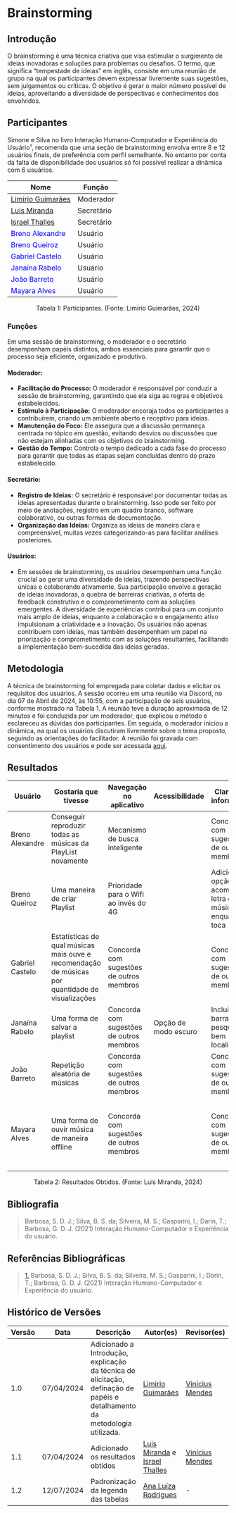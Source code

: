 # Brainstorming 

## Introdução

O brainstorming é uma técnica criativa que visa estimular o surgimento de ideias inovadoras e soluções para problemas ou desafios. O termo, que significa “tempestade de ideias” em inglês, consiste em uma reunião de grupo na qual os participantes devem expressar livremente suas sugestões, sem julgamentos ou críticas. O objetivo é gerar o maior número possível de ideias, aproveitando a diversidade de perspectivas e conhecimentos dos envolvidos.

## Participantes

Simone e Silva no livro Interação Humano-Computador e Experiência do Usuário¹, recomenda que uma seção de brainstorming envolva entre 8 e 12 usuários finais, de preferência com perfil semelhante. No entanto por conta da falta de disponibilidade dos usuários só foi possível realizar a dinâmica com 6 usuários.

<center>

Nome| Função|
-----|---------|
[Limirio Guimarães](https://github.com/LimirioGuimaraes) |  Moderador
[Luis Miranda](https://github.com/LuisMiranda10) |  Secretário
[Israel Thalles ](https://github.com/IsraelThalles) |  Secretário
<span style = "color: blue"> Breno Alexandre</span>      |  Usuário
<span style = "color: blue"> Breno Queiroz</span>      |  Usuário
<span style = "color: blue"> Gabriel Castelo </span>     |  Usuário
<span style = "color: blue"> Janaína Rabelo </span>     |  Usuário
<span style = "color: blue"> João Barreto </span>     |  Usuário
<span style = "color: blue"> Mayara Alves</span>      |  Usuário

<div style="text-align: center">
  <p>Tabela 1: Participantes. (Fonte: Limirio Guimarães, 2024)</p>
</div>

</center>

### Funções

Em uma sessão de brainstorming, o moderador e o secretário desempenham papéis distintos, ambos essenciais para garantir que o processo seja eficiente, organizado e produtivo.

#### **Moderador:**
   - **Facilitação do Processo:** O moderador é responsável por conduzir a sessão de brainstorming, garantindo que ela siga as regras e objetivos estabelecidos.
   - **Estímulo à Participação:** O moderador encoraja todos os participantes a contribuírem, criando um ambiente aberto e receptivo para ideias.
   - **Manutenção do Foco:** Ele assegura que a discussão permaneça centrada no tópico em questão, evitando desvios ou discussões que não estejam alinhadas com os objetivos do brainstorming.
   - **Gestão do Tempo:** Controla o tempo dedicado a cada fase do processo para garantir que todas as etapas sejam concluídas dentro do prazo estabelecido.

#### **Secretário:**

   - **Registro de Ideias:** O secretário é responsável por documentar todas as ideias apresentadas durante o brainstorming. Isso pode ser feito por meio de anotações, registro em um quadro branco, software colaborativo, ou outras formas de documentação.
   - **Organização das Ideias:** Organiza as ideias de maneira clara e compreensível, muitas vezes categorizando-as para facilitar análises posteriores.


#### **Usuários:**
   
   - Em sessões de brainstorming, os usuários desempenham uma função crucial ao gerar uma diversidade de ideias, trazendo perspectivas únicas e colaborando ativamente. Sua participação envolve a geração de ideias inovadoras, a quebra de barreiras criativas, a oferta de feedback construtivo e o comprometimento com as soluções emergentes. A diversidade de experiências contribui para um conjunto mais amplo de ideias, enquanto a colaboração e o engajamento ativo impulsionam a criatividade e a inovação. Os usuários não apenas contribuem com ideias, mas também desempenham um papel na priorização e comprometimento com as soluções resultantes, facilitando a implementação bem-sucedida das ideias geradas.

## Metodologia

A técnica de brainstorming foi empregada para coletar dados e elicitar os requisitos dos usuários. A sessão ocorreu em uma reunião via Discord, no dia  07 de Abril de 2024, às 10:55, com a participação de seis usuários, conforme mostrado na Tabela 1. A reunião teve a duração aproximada de 12 minutos e foi conduzida por um moderador, que explicou o método e esclareceu as dúvidas dos participantes. Em seguida, o moderador iniciou a dinâmica, na qual os usuários discutiram livremente sobre o tema proposto, seguindo as orientações do facilitador. A reunião foi gravada com consentimento dos usuários e pode ser acessada [aqui](https://www.youtube.com/watch?v=sY0S0GRPZ4M&ab_channel=Lim%C3%ADrioGuimar%C3%A3es).


## Resultados

<center>

| Usuário | Gostaria que tivesse | Navegação no aplicativo | Acessibilidade | Clareza de informações | Funcionalidade iterativas|
|---------|----------------------|-------------------------|----------------|------------------------|---------------------------|
| Breno Alexandre        | Conseguir reproduzir todas as músicas da PlayList novamente                    | Mecanismo de busca inteligente         |                    | Concorda com sugestões de outros membros               | Opção de traduzir a letra               |                                                                                              
| Breno Queiroz        | Uma maneira de criar Playlist                     | Prioridade para o Wifi ao invés do 4G                 |                    | Adicionar opção de acompanhar letra da música enquanto toca              |  Traduzir a letra da música              |                                                                                                  
| Gabriel Castelo        | Estatísticas de qual músicas mais ouve e recomendação de músicas por quantidade de visualizações                     | Concorda com sugestões de outros membros                 |                    | Concorda com sugestões de outros membros                |  Seguir um artista                      |                                                                          
| Janaína Rabelo        |  Uma forma de salvar a playlist                    | Concorda com sugestões de outros membros                 | Opção de modo escuro                   |  Incluir uma barra de pesquisa bem localizada                |  Possibilidade de criar várias pastas dentro de uma Playlist              |                                                                                              
| João Barreto         |  Repetição aleatória de músicas                    | Concorda com sugestões de outros membros                 |                    | Concorda com sugestões de outros membros                 |  QR code para compartilhar uma música                      |                                                                           
| Mayara Alves        | Uma forma de ouvir música de maneira offline                     | Concorda com sugestões de outros membros                 |                    | Concorda com sugestões de outros membros                |  Incluir um botão para que conseguir descobrir a música que está tocando no som ambiente                     |                                                            

</center>

<div style="text-align: center">
  <p>Tabela 2: Resultados Obtidos. (Fonte: Luis Miranda, 2024)</p>
</div>


## Bibliografia

> Barbosa, S. D. J.; Silva, B. S. da; Silveira, M. S.; Gasparini, I.; Darin, T.; Barbosa, G. D. J. (2021) Interação Humano-Computador e Experiência do usuário.

## Referências Bibliográficas

> <a id=“RP1” href=“#TEC1”>1.</a> Barbosa, S. D. J.; Silva, B. S. da; Silveira, M. S.; Gasparini, I.; Darin, T.; Barbosa, G. D. J. (2021) Interação Humano-Computador e Experiência do usuário.

## Histórico de Versões

Versão  | Data | Descrição | Autor(es) | Revisor(es)
---------- | -----  | ------ | ---------- | ----------
 1.0 | 07/04/2024 | Adicionado a Introdução, explicação da técnica de elicitação, definação de papéis e detalhamento da metodologia utilizada. |[Limirio Guimarães](https://github.com/LimirioGuimaraes)  | [Vinícius Mendes](https://github.com/yabamiah)
 1.1 | 07/04/2024 | Adicionado os resultados obtidos |[Luis Miranda](https://github.com/LuisMiranda10) e [Israel Thalles](https://github.com/IsraelThalles) | [Vinícius Mendes](https://github.com/yabamiah)
 1.2 | 12/07/2024 | Padronização da legenda das tabelas |[Ana Luíza Rodrigues](https://github.com/analuizargds) | -
 
 
